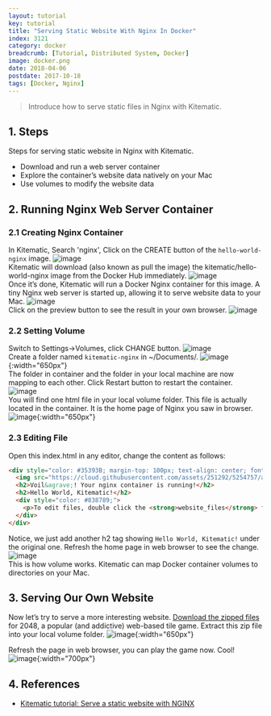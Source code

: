 ```yaml
---
layout: tutorial
key: tutorial
title: "Serving Static Website With Nginx In Docker"
index: 3121
category: docker
breadcrumb: [Tutorial, Distributed System, Docker]
image: docker.png
date: 2018-04-06
postdate: 2017-10-18
tags: [Docker, Nginx]
---
```


> Introduce how to serve static files in Nginx with Kitematic.

## 1. Steps
Steps for serving static website in Nginx with Kitematic.
* Download and run a web server container
* Explore the container’s website data natively on your Mac
* Use volumes to modify the website data

## 2. Running Nginx Web Server Container
### 2.1 Creating Nginx Container
In Kitematic, Search 'nginx', Click on the CREATE button of the `hello-world-nginx` image.
![image](/public/images/devops/3121/search.png)  
Kitematic will download (also known as pull the image) the kitematic/hello-world-nginx image from the Docker Hub immediately.
![image](/public/images/devops/3121/download.png)  
Once it’s done, Kitematic will run a Docker Nginx container for this image. A tiny Nginx web server is started up, allowing it to serve website data to your Mac.
![image](/public/images/devops/3121/running.png)  
Click on the preview button to see the result in your own browser.
![image](/public/images/devops/3121/preview.png)  
### 2.2 Setting Volume
Switch to Settings->Volumes, click CHANGE button.
![image](/public/images/devops/3121/settings.png)  
Create a folder named `kitematic-nginx` in ~/Documents/.
![image](/public/images/devops/3121/createfolder.png){:width="650px"}  
The folder in container and the folder in your local machine are now mapping to each other. Click Restart button to restart the container.
![image](/public/images/devops/3121/volume.png)  
You will find one html file in your local volume folder. This file is actually located in the container. It is the home page of Nginx you saw in browser.
![image](/public/images/devops/3121/index.png){:width="650px"}  
### 2.3 Editing File
Open this index.html in any editor, change the content as follows:
```html
<div style="color: #35393B; margin-top: 100px; text-align: center; font-family: HelveticaNeue-Light, sans-serif;">
  <img src="https://cloud.githubusercontent.com/assets/251292/5254757/a08a277c-7981-11e4-9ec0-d49934859400.png">
  <h2>Voil&agrave;! Your nginx container is running!</h2>
  <h2>Hello World, Kitematic!</h2>
  <div style="color: #838789;">
    <p>To edit files, double click the <strong>website_files</strong> folder in Kitematic and edit the <strong>index.html</strong> file.</p>
  </div>
</div>
```
Notice, we just add another h2 tag showing `Hello World, Kitematic!` under the original one. Refresh the home page in web browser to see the change.
![image](/public/images/devops/3121/newpreview.png)  
This is how volume works.
Kitematic can map Docker container volumes to directories on your Mac.

## 3. Serving Our Own Website
Now let’s try to serve a more interesting website. [Download the zipped files](https://github.com/gabrielecirulli/2048/archive/master.zip) for 2048, a popular (and addictive) web-based tile game. Extract this zip file into your local volume folder.
![image](/public/images/devops/3121/2048files.png){:width="650px"}  

Refresh the page in web browser, you can play the game now. Cool!
![image](/public/images/devops/3121/2048.png){:width="700px"}  

## 4. References
* [Kitematic tutorial: Serve a static website with NGINX](https://docs.docker.com/kitematic/nginx-web-server/)

